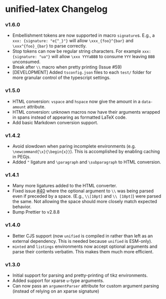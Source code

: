 # unified-latex Changelog

### v1.6.0
- Embellishment tokens are now supported in macro `signature`s. E.g., a `xxx: {signature: "e{^_}"}` will allow `\xxx_{foo}^{bar}` and `\xxx^{foo}_{bar}` to parse correctly.
- Stop tokens can now be regular string characters. For example `xxx: {signature: "ua"}` will allow `\xxx YYYaBBB` to consume `YYY` leaving `BBB` unconsumed.
- Break after `\\` macro when pretty printing (Issue #59)
- [DEVELOPMENT] Added `tsconfig.json` files to each `test/` folder for more granular control of the typescript settings.

### v1.5.0
- HTML conversion: `vspace` and `hspace` now give the amount in a `data-amount` attribute.
- HTML conversion: unknown macros now have their arguments wrapped in spans instead of appearing as formatted LaTeX code.
- Add basic Markdown conversion support.

### v1.4.2
- Avoid slowdown when paring incomplete environments (e.g. `\newcommand{\x}{\begin{x}}`). This is accomplished by enabling caching in PEGjs.
- Added `"` ligature and `\paragraph` and `\subparagraph` to HTML conversion.

### v1.4.1
- Many more ligatures added to the HTML converter.
- Fixed issue [#40](https://github.com/siefkenj/unified-latex/issues/40) where the optional argument to `\\` was being parsed even if preceded by a space. (E.g., `\\[10pt]` and `\\ [10pt]`) were parsed the same. Not allowing the space should more closely match expected behavior.
- Bump Prettier to v2.8.8

### v1.4.0
- Better CJS support (now `unified` is compiled in rather than left as an external dependency. This is needed because `unified` is ESM-only).
- `minted` and `listings` environments now accept optional arguments and parse their contents verbatim. This makes them much more efficient.
### v1.3.0

-   Initial support for parsing and pretty-printing of tikz environments.
-   Added support for xparse `u`-type arguments.
-   Can now pass an `argumentParser` attribute for custom argument parsing (instead of relying on an xparse signature)
